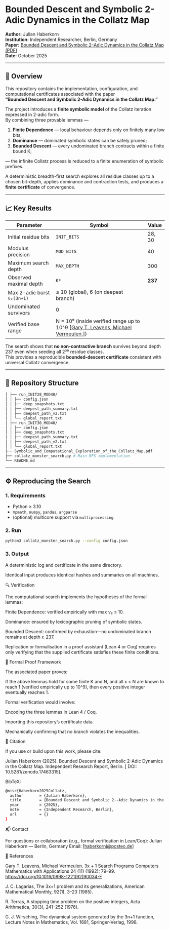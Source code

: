 # Bounded Descent and Symbolic 2-Adic Dynamics in the Collatz Map

**Author:** Julian Haberkorn  
**Institution:** Independent Researcher, Berlin, Germany  
**Paper:** [Bounded Descent and Symbolic 2–Adic Dynamics in the Collatz Map (PDF)](./Symbolic_and_Computational_Exploration_of_the_Collatz_Map.pdf)  
**Date:** October 2025  

---

## 🧩 Overview

This repository contains the implementation, configuration, and computational certificates associated with the paper  
**“Bounded Descent and Symbolic 2-Adic Dynamics in the Collatz Map.”**

The project introduces a **finite symbolic model** of the Collatz iteration expressed in 2-adic form.  
By combining three provable lemmas —

1. **Finite Dependence** — local behaviour depends only on finitely many low bits;  
2. **Dominance** — dominated symbolic states can be safely pruned;  
3. **Bounded Descent** — every undominated branch contracts within a finite bound K;

— the infinite Collatz process is reduced to a finite enumeration of symbolic prefixes.

A deterministic breadth-first search explores all residue classes up to a chosen bit-depth, applies dominance and contraction tests, and produces a **finite certificate** of convergence.

---

## 📈 Key Results

| Parameter | Symbol | Value |
|------------|---------|-------|
| Initial residue bits | `INIT_BITS` | 28, 30 |
| Modulus precision | `MOD_BITS` | 40 |
| Maximum search depth | `MAX_DEPTH` | 300 |
| Observed maximal depth | `K*` | **237** |
| Max 2-adic burst `ν₂(3n+1)` | ≤ 10 (global), 6 (on deepest branch) |
| Undominated survivors | 0 |
| Verified base range | N = 10⁶  (inside verified range up to 10^9 \[[Gary T. Leavens, Michael Vermeulen.](https://doi.org/10.1016/0898-1221(92)90034-F)\]) |

The search shows that **no non-contractive branch** survives beyond depth 237 even when seeding all 2³⁰ residue classes.  
This provides a reproducible **bounded-descent certificate** consistent with universal Collatz convergence.

---

## 🧠 Repository Structure
```bash
│ ├── run_INIT28_MOD40/
│ │ ├── config.json
│ │ ├── deep_snapshots.txt
│ │ ├── deepest_path_summary.txt
│ │ ├── deepest_path_v2.txt
│ │ └── global_report.txt
│ ├── run_INIT30_MOD40/
│ │ ├── config.json
│ │ ├── deep_snapshots.txt
│ │ ├── deepest_path_summary.txt
│ │ ├── deepest_path_v2.txt
│ │ └── global_report.txt
├── Symbolic_and_Computational_Exploration_of_the_Collatz_Map.pdf
├── collatz_monster_search.py # Main BFS implementation
└── README.md
```

---

## ⚙️ Reproducing the Search

### 1. Requirements
- Python ≥ 3.10  
- `mpmath`, `numpy`, `pandas`, `argparse`  
- (optional) multicore support via `multiprocessing`

### 2. Run
```bash
python3 collatz_monster_search.py --config config.json
```
### 3. Output

A deterministic log and certificate in the same directory.

Identical input produces identical hashes and summaries on all machines.

🔍 Verification

The computational search implements the hypotheses of the formal lemmas:

Finite Dependence: verified empirically with max ν₂ ≤ 10.

Dominance: ensured by lexicographic pruning of symbolic states.

Bounded Descent: confirmed by exhaustion—no undominated branch
remains at depth ≥ 237.

Replication or formalisation in a proof assistant (Lean 4 or Coq)
requires only verifying that the supplied certificate satisfies
these finite conditions.

🧮 Formal Proof Framework

The associated paper proves:

If the above lemmas hold for some finite K and N, and all x < N
are known to reach 1 (verified empirically up to 10^9),
then every positive integer eventually reaches 1.

Formal verification would involve:

Encoding the three lemmas in Lean 4 / Coq.

Importing this repository’s certificate data.

Mechanically confirming that no branch violates the inequalities.

📜 Citation

If you use or build upon this work, please cite:

Julian Haberkorn (2025).
Bounded Descent and Symbolic 2-Adic Dynamics in the Collatz Map.
Independent Research Report, Berlin.
[ DOI: 10.5281/zenodo.17463315].

BibTeX:
```bash
@misc{Haberkorn2025Collatz,
  author       = {Julian Haberkorn},
  title        = {Bounded Descent and Symbolic 2--Adic Dynamics in the Collatz Map},
  year         = {2025},
  note         = {Independent Research, Berlin},
  url          = {}
}
```
📬 Contact

For questions or collaboration (e.g., formal verification in Lean/Coq):
Julian Haberkorn — Berlin, Germany
Email: [haberkornj@posteo.de]

🧠 References

Gary T. Leavens, Michael Vermeulen. 3x + 1 Search Programs Computers Mathematics
with Applications 24 (11) (1992): 79–99. https://doi.org/10.1016/0898-1221(92)90034-F


J. C. Lagarias, The 3x+1 problem and its generalizations,
American Mathematical Monthly, 92(1), 3–23 (1985).

R. Terras, A stopping time problem on the positive integers,
Acta Arithmetica, 30(3), 241–252 (1976).

G. J. Wirsching, The dynamical system generated by the 3n+1 function,
Lecture Notes in Mathematics, Vol. 1681, Springer-Verlag, 1998.
